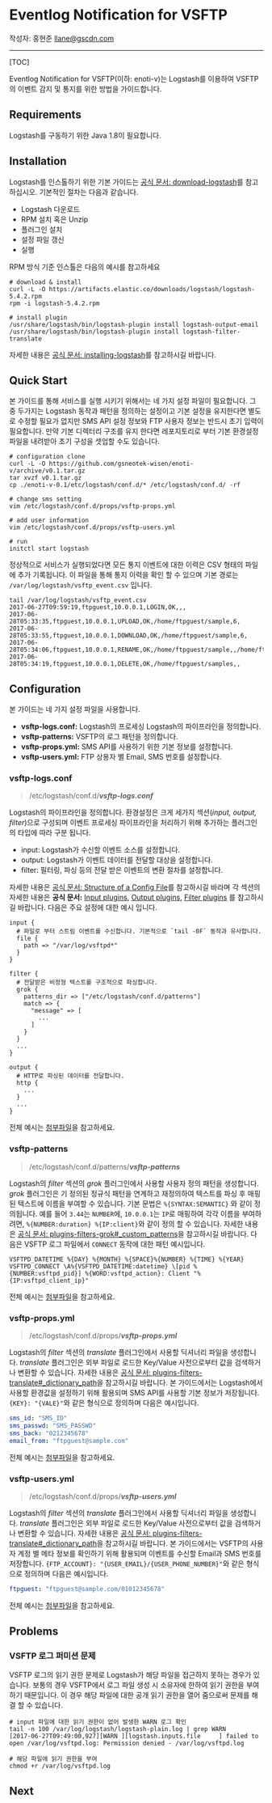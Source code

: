 # Eventlog Notification for VSFTP

작성자: 홍현준 llane@gscdn.com

---

[TOC]

Eventlog Notification for VSFTP(이하: enoti-v)는 Logstash를 이용하여 VSFTP의 이벤트 감지 및 통지를 위한 방법을 가이드합니다.

## Requirements

Logstash를 구동하기 위한 Java 1.8이 필요합니다.

## Installation

Logstash를 인스톨하기 위한 기본 가이드는 [공식 문서: download-logstash](https://www.elastic.co/kr/downloads/logstash)를 참고하십시오. 기본적인 절차는 다음과 같습니다.

- Logstash 다운로드
- RPM 설치 혹은 Unzip
- 플러그인 설치
- 설정 파일 갱신
- 실행

RPM 방식 기준 인스톨은 다음의 예시를 참고하세요

```shell
# download & install
curl -L -O https://artifacts.elastic.co/downloads/logstash/logstash-5.4.2.rpm
rpm -i logstash-5.4.2.rpm

# install plugin
/usr/share/logstash/bin/logstash-plugin install logstash-output-email
/usr/share/logstash/bin/logstash-plugin install logstash-filter-translate
```

자세한 내용은 [공식 문서: installing-logstash](https://www.elastic.co/guide/en/logstash/current/installing-logstash.html)를 참고하시길 바랍니다.

## Quick Start

본 가이드를 통해 서비스를 실행 시키기 위해서는 네 가지 설정 파일이 필요합니다. 그 중 두가지는 Logstash 동작과 패턴을 정의하는 설정이고 기본 설정을 유지한다면 별도로 수정할 필요가 없지만 SMS API 설정 정보와 FTP 사용자 정보는 반드시 초기 입력이 필요합니다. 만약 기본 디렉터리 구조를 유지 한다면 레포지토리로 부터 기본 환경설정 파일을 내려받아 초기 구성을 셋업할 수도 있습니다. 

```shell
# configuration clone
curl -L -O https://github.com/gsneotek-wisen/enoti-v/archive/v0.1.tar.gz
tar xvzf v0.1.tar.gz
cp ./enoti-v-0.1/etc/logstash/conf.d/* /etc/logstash/conf.d/ -rf

# change sms setting
vim /etc/logstash/conf.d/props/vsftp-props.yml

# add user information
vim /etc/logstash/conf.d/props/vsftp-users.yml

# run
initctl start logstash
```

정상적으로 서비스가 실행되었다면 모든 통지 이벤트에 대한 이력은 CSV 형태의 파일에 추가 기록됩니다. 이 파일을 통해 통지 이력을 확인 할 수 있으며 기본 경로는 `/var/log/logstash/vsftp_event.csv` 입니다.

```shell
tail /var/log/logstash/vsftp_event.csv
2017-06-27T09:59:19,ftpguest,10.0.0.1,LOGIN,OK,,,
2017-06-28T05:33:35,ftpguest,10.0.0.1,UPLOAD,OK,/home/ftpguest/sample,6,
2017-06-28T05:33:55,ftpguest,10.0.0.1,DOWNLOAD,OK,/home/ftpguest/sample,6,
2017-06-28T05:34:06,ftpguest,10.0.0.1,RENAME,OK,/home/ftpguest/sample,,/home/ftpguest/samples
2017-06-28T05:34:19,ftpguest,10.0.0.1,DELETE,OK,/home/ftpguest/samples,,
```



## Configuration

본 가이드는 네 가지 설정 파일을 사용합니다.

- __vsftp-logs.conf:__ Logstash의 프로세싱 Logstash의 파이프라인을 정의합니다.
- __vsftp-patterns:__ VSFTP의 로그 패턴을 정의합니다.
- __vsftp-props.yml:__ SMS API를 사용하기 위한 기본 정보를 설정합니다.
- __vsftp-users.yml:__ FTP 상용자 별 Email, SMS 번호를 설정합니다.

### vsftp-logs.conf

> /etc/logstash/conf.d/___vsftp-logs.conf___

Logstash의 파이프라인을 정의합니다. 환경설정은 크게 세가지 섹션(_input, output, filter_)으로 구성되며 이벤트 프로세싱 파이프라인을 처리하기 위해 추가하는 플러그인의 타입에 따라 구분 됩니다.

- input: Logstash가 수신할 이벤트 소스를 설정합니다.
- output: Logstash가 이벤트 데이터를 전달할 대상을 설정합니다.
- filter: 필터링, 파싱 등의 전달 받은 이벤트의 변환 절차를 설정합니다.

자세한 내용은 [공식 문서: Structure of a Config File](https://www.elastic.co/guide/en/logstash/current/configuration-file-structure.html)를 참고하시길 바라며 각 섹션의 자세한 내용은 __공식 문서:__ [Input plugins](https://www.elastic.co/guide/en/logstash/current/input-plugins.html), [Output plugins](https://www.elastic.co/guide/en/logstash/current/output-plugins.html), [Filter plugins](https://www.elastic.co/guide/en/logstash/current/filter-plugins.html) 를 참고하시길 바랍니다. 다음은 주요 설정에 대한 예시 입니다.

```shell
input {
  # 파일로 부터 스트림 이벤트를 수신합니다. 기본적으로 `tail -0F` 동작과 유사합니다.
  file {
    path => "/var/log/vsftpd*"
  }
}

filter {
  # 전달받은 비정형 텍스트를 구조적으로 파싱합니다.
  grok {
    patterns_dir => ["/etc/logstash/conf.d/patterns"]
    match => {
      "message" => [
        ...
      ]
    }
  }
  ...
}

output {
  # HTTP로 파싱된 데이터를 전달합니다.
  http {
    ...
  }
  ...
}
```

전체 예시는 [첨부파일](etc/logstash/conf.d/vsftp-logs.conf)을 참고하세요.

### vsftp-patterns

> /etc/logstash/conf.d/patterns/___vsftp-patterns___

Logstash의 _filter_ 섹션의 _grok_ 플러그인에서 사용할 사용자 정의 패턴을 생성합니다. _grok_ 플러그인은 기 정의된 정규식 패턴을 연계하고 재정의하여 텍스트를 파싱 후 매핑된 텍스트에 이름을 부여할 수 있습니다. 기본 문법은 `%{SYNTAX:SEMANTIC}` 와 같이 정의됩니다. 예를 들어 `3.44`는 `NUMBER`에, `10.0.0.1`는 `IP`로 매핑하여 각각 이름을 부여하려면, `%{NUMBER:duration} %{IP:client}`와 같이 정의 할 수 있습니다. 자세한 내용은 [공식 문서: plugins-filters-grok#_custom_patterns](https://www.elastic.co/guide/en/logstash/current/plugins-filters-grok.html#_custom_patterns)을 참고하시길 바랍니다. 다음은 VSFTP 로그 파일에서 `CONNECT` 동작에 대한 패턴 예시입니다.

```shell
VSFTPD_DATETIME %{DAY} %{MONTH} %{SPACE}%{NUMBER} %{TIME} %{YEAR}
VSFTPD_CONNECT \A%{VSFTPD_DATETIME:datetime} \[pid %{NUMBER:vsftpd_pid}] %{WORD:vsftpd_action}: Client "%{IP:vsftpd_client_ip}"
```

전체 예시는 [첨부파일](etc/logstash/conf.d/patterns/vsftp-patterns)을 참고하세요.

###  vsftp-props.yml

> /etc/logstash/conf.d/props/___vsftp-props.yml___

Logstash의 _filter_ 섹션의 _translate_ 플러그인에서 사용할 딕셔너리 파일을 생성합니다. _translate_ 플러그인은 외부 파일로 로드한 Key/Value 사전으로부터 값을 검색하거나 변환할 수 있습니다. 자세한 내용은 [공식 문서: plugins-filters-translate#_dictionary_path](https://www.elastic.co/guide/en/logstash/current/plugins-filters-translate.html#plugins-filters-translate-dictionary_path)을 참고하시길 바랍니다. 본 가이드에서는 Logstash에서 사용할 환경값을 설정하기 위해 활용되며 SMS API를 사용할 기본 정보가 저장됩니다. `{KEY}: "{VALE}"`와 같은 형식으로 정의하며 다음은 예시입니다.

```yaml
sms_id: "SMS_ID"
sms_passwd: "SMS_PASSWD"
sms_back: "0212345678"
email_from: "ftpguest@sample.com"
```

전체 예시는 [첨부파일](etc/logstash/conf.d/props/vsftp-props.yml)을 참고하세요.

###  vsftp-users.yml

> /etc/logstash/conf.d/props/___vsftp-users.yml___

Logstash의 _filter_ 섹션의 _translate_ 플러그인에서 사용할 딕셔너리 파일을 생성합니다. _translate_ 플러그인은 외부 파일로 로드한 Key/Value 사전으로부터 값을 검색하거나 변환할 수 있습니다. 자세한 내용은 [공식 문서: plugins-filters-translate#_dictionary_path](https://www.elastic.co/guide/en/logstash/current/plugins-filters-translate.html#plugins-filters-translate-dictionary_path)을 참고하시길 바랍니다. 본 가이드에서는 VSFTP의 사용자 계정 별 메타 정보를 확인하기 위해 활용되며 이벤트를 수신할 Email과 SMS 번호를 저장합니다. `{FTP_ACCOUNT}: "{USER_EMAIL}/{USER_PHONE_NUMBER}"`와 같은 형식으로 정의하며 다음은 예시입니다.

```yaml
ftpguest: "ftpguest@sample.com/01012345678"
```

전체 예시는 [첨부파일](etc/logstash/conf.d/props/vsftp-users.yml)을 참고하세요.

## Problems

### VSFTP 로그 퍼미션 문제

VSFTP 로그의 읽기 권한 문제로 Logstash가 해당 파일을 접근하지 못하는 경우가 있습니다. 보통의 경우 VSFTP에서 로그 파일 생성 시 소유자에 한하여 읽기 권한을 부여하기 때문입니다. 이 경우 해당 파일에 대한 공개 읽기 권한을 열어 줌으로써 문제를 해결 할 수 있습니다.

```shell
# input 파일에 대한 읽기 권한이 없어 발생한 WARN 로그 확인
tail -n 100 /var/log/logstash/logstash-plain.log | grep WARN
[2017-06-27T09:49:00,927][WARN ][logstash.inputs.file     ] failed to open /var/log/vsftpd.log: Permission denied - /var/log/vsftpd.log

# 해당 파일에 읽기 권한을 부여
chmod +r /var/log/vsftpd.log
```



## Next

